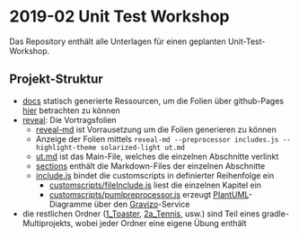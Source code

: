 # 2019-02 Unit Test Workshop

Das Repository enthält alle Unterlagen für einen geplanten Unit-Test-Workshop.

## Projekt-Struktur

* [docs](docs) statisch generierte Ressourcen, um die Folien über github-Pages [hier](http://gaerfield.github.io/2019-02_utws/) betrachten zu können
* [reveal](reveal): Die Vortragsfolien
  * [reveal-md](https://github.com/webpro/reveal-md) ist Vorrausetzung um die Folien generieren zu können
  * Anzeige der Folien mittels `reveal-md --preprocessor includes.js --highlight-theme solarized-light ut.md`
  * [ut.md](reveal/ut.md) ist das Main-File, welches die einzelnen Abschnitte verlinkt
  * [sections](reveal/sections) enthält die Markdown-Files der einzelnen Abschnitte
  * [include.js](reveal/include.js) bindet die customscripts in definierter Reihenfolge ein
    * [customscripts/fileInclude.js](reveal/customscripts/fileInclude.js) liest die einzelnen Kapitel ein
    * [customscripts/pumlpreprocessor.js](reveal/customscripts/pumlpreprocessor.js) erzeugt [PlantUML](http://plantuml.com)-Diagramme über den [Gravizo](http://www.gravizo.com)-Service
* die restlichen Ordner ([1_Toaster](1_Toaster), [2a_Tennis](2a_Tennis), usw.) sind Teil eines gradle-Multiprojekts, wobei jeder Ordner eine eigene Übung enthält 
